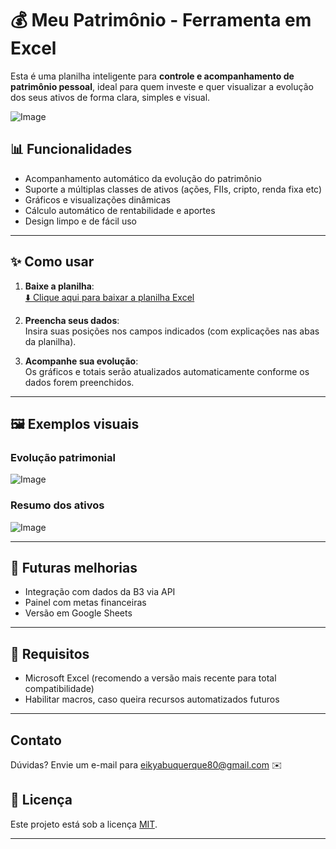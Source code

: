 # 💰 Meu Patrimônio - Ferramenta em Excel

Esta é uma planilha inteligente para **controle e acompanhamento de patrimônio pessoal**, ideal para quem investe e quer visualizar a evolução dos seus ativos de forma clara, simples e visual.

![Image](https://github.com/user-attachments/assets/98e6a530-9c50-4998-9f23-96ffd1e60bd1)

## 📊 Funcionalidades

- Acompanhamento automático da evolução do patrimônio
- Suporte a múltiplas classes de ativos (ações, FIIs, cripto, renda fixa etc)
- Gráficos e visualizações dinâmicas
- Cálculo automático de rentabilidade e aportes
- Design limpo e de fácil uso

---

## ✨ Como usar

1. **Baixe a planilha**:  
   [⬇️ Clique aqui para baixar a planilha Excel](./Meu-patrimônio-Ferramenta.xlsx)


2. **Preencha seus dados**:  
   Insira suas posições nos campos indicados (com explicações nas abas da planilha).

3. **Acompanhe sua evolução**:  
   Os gráficos e totais serão atualizados automaticamente conforme os dados forem preenchidos.

---

## 🖼️ Exemplos visuais

### Evolução patrimonial
![Image](https://github.com/user-attachments/assets/ee919262-1cd0-41de-84f0-46b65528f0b3)
### Resumo dos ativos
![Image](https://github.com/user-attachments/assets/24e70fa5-dbb6-4326-82b5-f752ab771e28)

---

## 🚀 Futuras melhorias

- Integração com dados da B3 via API
- Painel com metas financeiras
- Versão em Google Sheets

---

## 📌 Requisitos

- Microsoft Excel (recomendo a versão mais recente para total compatibilidade)
- Habilitar macros, caso queira recursos automatizados futuros

---

## Contato
Dúvidas? Envie um e-mail para [eikyabuquerque80@gmail.com](mailto:eikyabuquerque80@gmail.com) ✉️

## 🪪 Licença

Este projeto está sob a licença [MIT](LICENSE).

---

